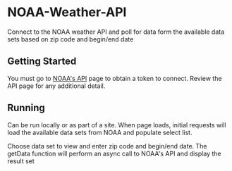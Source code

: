 # NOAA-Weather-API

Connect to the NOAA weather API and poll for data form the available data sets based on zip code and begin/end date

## Getting Started

You must go to [NOAA's API](https://www.ncdc.noaa.gov/cdo-web/webservices/v2) page to obtain a token to connect. Review the API page for any additional detail.

## Running

Can be run locally or as part of a site. When page loads, initial requests will load the available data sets from NOAA and populate select list. 

Choose data set to view and enter zip code and begin/end date. The getData function will perform an async call to NOAA's API and display the result set
